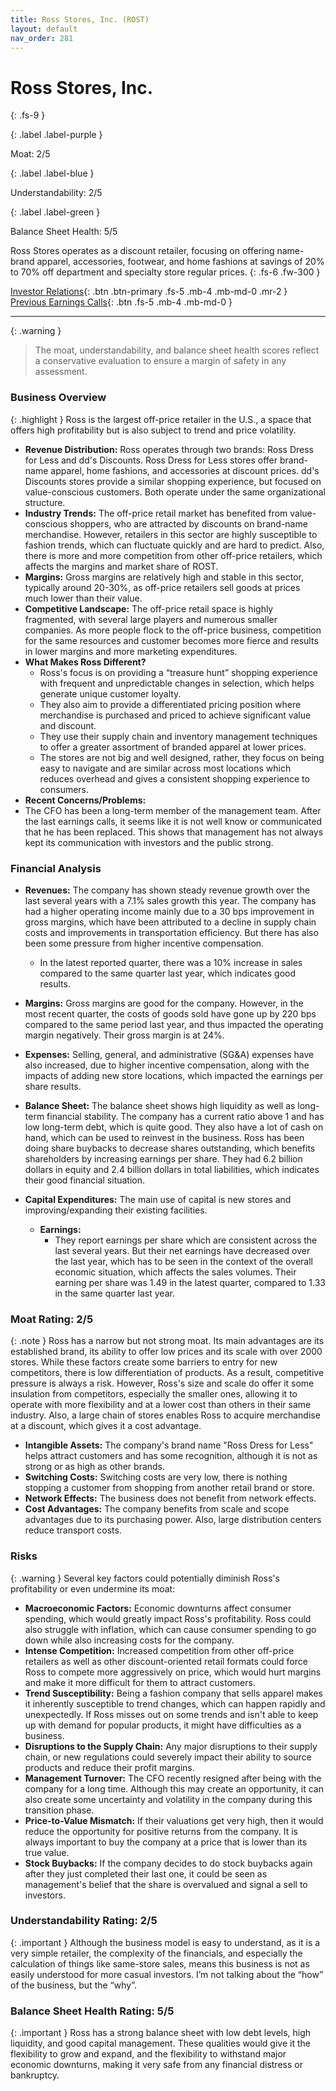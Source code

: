 ```yaml
---
title: Ross Stores, Inc. (ROST)
layout: default
nav_order: 281
---
```


# Ross Stores, Inc.
{: .fs-9 }

{: .label .label-purple }

Moat: 2/5

{: .label .label-blue }

Understandability: 2/5

{: .label .label-green }

Balance Sheet Health: 5/5

Ross Stores operates as a discount retailer, focusing on offering name-brand apparel, accessories, footwear, and home fashions at savings of 20% to 70% off department and specialty store regular prices.
{: .fs-6 .fw-300 }

[Investor Relations](https://www.google.com/search?q=ROST+investor+relations){: .btn .btn-primary .fs-5 .mb-4 .mb-md-0 .mr-2 }
[Previous Earnings Calls](https://discountingcashflows.com/company/ROST/transcripts/){: .btn .fs-5 .mb-4 .mb-md-0 }

---

{: .warning }
>The moat, understandability, and balance sheet health scores reflect a conservative evaluation to ensure a margin of safety in any assessment.



### Business Overview
{: .highlight }
Ross is the largest off-price retailer in the U.S., a space that offers high profitability but is also subject to trend and price volatility.
*   **Revenue Distribution:** Ross operates through two brands: Ross Dress for Less and dd's Discounts. Ross Dress for Less stores offer brand-name apparel, home fashions, and accessories at discount prices. dd's Discounts stores provide a similar shopping experience, but focused on value-conscious customers. Both operate under the same organizational structure.
*   **Industry Trends:** The off-price retail market has benefited from value-conscious shoppers, who are attracted by discounts on brand-name merchandise. However, retailers in this sector are highly susceptible to fashion trends, which can fluctuate quickly and are hard to predict. Also, there is more and more competition from other off-price retailers, which affects the margins and market share of ROST.
*   **Margins:** Gross margins are relatively high and stable in this sector, typically around 20-30%, as off-price retailers sell goods at prices much lower than their value.
*   **Competitive Landscape:** The off-price retail space is highly fragmented, with several large players and numerous smaller companies. As more people flock to the off-price business, competition for the same resources and customer becomes more fierce and results in lower margins and more marketing expenditures.
*   **What Makes Ross Different?** 
     *   Ross's focus is on providing a “treasure hunt” shopping experience with frequent and unpredictable changes in selection, which helps generate unique customer loyalty.
     *   They also aim to provide a differentiated pricing position where merchandise is purchased and priced to achieve significant value and discount.
     *   They use their supply chain and inventory management techniques to offer a greater assortment of branded apparel at lower prices.
     *   The stores are not big and well designed, rather, they focus on being easy to navigate and are similar across most locations which reduces overhead and gives a consistent shopping experience to consumers.
*  **Recent Concerns/Problems:**
  * The CFO has been a long-term member of the management team. After the last earnings calls, it seems like it is not well know or communicated that he has been replaced. This shows that management has not always kept its communication with investors and the public strong.

### Financial Analysis
* **Revenues:** The company has shown steady revenue growth over the last several years with a 7.1% sales growth this year. The company has had a higher operating income mainly due to a 30 bps improvement in gross margins, which have been attributed to a decline in supply chain costs and improvements in transportation efficiency. But there has also been some pressure from higher incentive compensation.
  * In the latest reported quarter, there was a 10% increase in sales compared to the same quarter last year, which indicates good results.
*   **Margins:** Gross margins are good for the company. However, in the most recent quarter, the costs of goods sold have gone up by 220 bps compared to the same period last year, and thus impacted the operating margin negatively. Their gross margin is at 24%.
*   **Expenses:** Selling, general, and administrative (SG&A) expenses have also increased, due to higher incentive compensation, along with the impacts of adding new store locations, which impacted the earnings per share results.
*   **Balance Sheet:** The balance sheet shows high liquidity as well as long-term financial stability. The company has a current ratio above 1 and has low long-term debt, which is quite good. They also have a lot of cash on hand, which can be used to reinvest in the business. Ross has been doing share buybacks to decrease shares outstanding, which benefits shareholders by increasing earnings per share. They had 6.2 billion dollars in equity and 2.4 billion dollars in total liabilities, which indicates their good financial situation.
*   **Capital Expenditures:**  The main use of capital is new stores and improving/expanding their existing facilities.

    *   **Earnings:**
         * They report earnings per share which are consistent across the last several years. But their net earnings have decreased over the last year, which has to be seen in the context of the overall economic situation, which affects the sales volumes.  Their earning per share was 1.49 in the latest quarter, compared to 1.33 in the same quarter last year.

### Moat Rating: 2/5
{: .note }
Ross has a narrow but not strong moat. Its main advantages are its established brand, its ability to offer low prices and its scale with over 2000 stores. While these factors create some barriers to entry for new competitors, there is low differentiation of products. As a result, competitive pressure is always a risk. However, Ross's size and scale do offer it some insulation from competitors, especially the smaller ones, allowing it to operate with more flexibility and at a lower cost than others in their same industry. Also, a large chain of stores enables Ross to acquire merchandise at a discount, which gives it a cost advantage.

*   **Intangible Assets:** The company's brand name "Ross Dress for Less" helps attract customers and has some recognition, although it is not as strong or as high as other brands.
*   **Switching Costs:** Switching costs are very low, there is nothing stopping a customer from shopping from another retail brand or store.
*   **Network Effects:** The business does not benefit from network effects.
*   **Cost Advantages:** The company benefits from scale and scope advantages due to its purchasing power. Also, large distribution centers reduce transport costs.

### Risks
{: .warning }
Several key factors could potentially diminish Ross's profitability or even undermine its moat:
*   **Macroeconomic Factors:** Economic downturns affect consumer spending, which would greatly impact Ross's profitability. Ross could also struggle with inflation, which can cause consumer spending to go down while also increasing costs for the company.
*   **Intense Competition:** Increased competition from other off-price retailers as well as other discount-oriented retail formats could force Ross to compete more aggressively on price, which would hurt margins and make it more difficult for them to attract customers.
*   **Trend Susceptibility:** Being a fashion company that sells apparel makes it inherently susceptible to trend changes, which can happen rapidly and unexpectedly. If Ross misses out on some trends and isn't able to keep up with demand for popular products, it might have difficulties as a business.
*   **Disruptions to the Supply Chain:** Any major disruptions to their supply chain, or new regulations could severely impact their ability to source products and reduce their profit margins.
*   **Management Turnover:** The CFO recently resigned after being with the company for a long time. Although this may create an opportunity, it can also create some uncertainty and volatility in the company during this transition phase.
*   **Price-to-Value Mismatch:** If their valuations get very high, then it would reduce the opportunity for positive returns from the company. It is always important to buy the company at a price that is lower than its true value.
*  **Stock Buybacks:** If the company decides to do stock buybacks again after they just completed their last one, it could be seen as management's belief that the share is overvalued and signal a sell to investors.

### Understandability Rating: 2/5
{: .important }
Although the business model is easy to understand, as it is a very simple retailer, the complexity of the financials, and especially the calculation of things like same-store sales, means this business is not as easily understood for more casual investors. I’m not talking about the “how” of the business, but the “why”.

### Balance Sheet Health Rating: 5/5
{: .important }
Ross has a strong balance sheet with low debt levels, high liquidity, and good capital management. These qualities would give it the flexibility to grow and expand, and the flexibility to withstand major economic downturns, making it very safe from any financial distress or bankruptcy.
